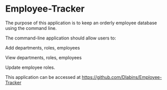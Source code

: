 # Employee-Tracker
The purpose of this application is to keep an orderly employee database using the command line. 

The command-line application should allow users to:

Add departments, roles, employees

View departments, roles, employees

Update employee roles.

This application can be accessed at https://github.com/Dlabins/Employee-Tracker
